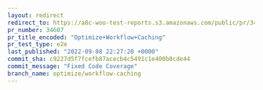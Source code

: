 ```yaml
---
layout: redirect
redirect_to: https://a8c-woo-test-reports.s3.amazonaws.com/public/pr/34607/e2e/index.html
pr_number: 34607
pr_title_encoded: "Optimize+Workflow+Caching"
pr_test_type: e2e
last_published: "2022-09-08 22:27:20 +0000"
commit_sha: c9227d5f7fcefb87acecb4c5491c1e400b0cde44
commit_message: "Fixed Code Coverage"
branch_name: optimize/workflow-caching
---
```

